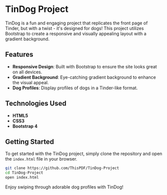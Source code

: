 # TinDog Project

TinDog is a fun and engaging project that replicates the front page of Tinder, but with a twist - it's designed for dogs! This project utilizes Bootstrap to create a responsive and visually appealing layout with a gradient background.

## Features

- **Responsive Design**: Built with Bootstrap to ensure the site looks great on all devices.
- **Gradient Background**: Eye-catching gradient background to enhance the visual appeal.
- **Dog Profiles**: Display profiles of dogs in a Tinder-like format.

## Technologies Used

- **HTML5**
- **CSS3**
- **Bootstrap 4**

## Getting Started

To get started with the TinDog project, simply clone the repository and open the `index.html` file in your browser.

```bash
git clone https://github.com/ThisPDF/TinDog-Project
cd TinDog-Project
open index.html
```

Enjoy swiping through adorable dog profiles with TinDog!